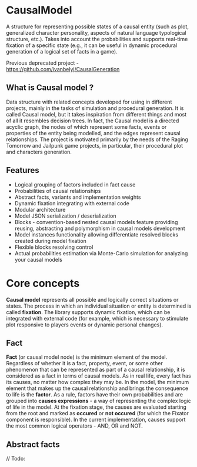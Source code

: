# CausalModel

A structure for representing possible states of a causal entity (such as plot, generalized character personality, aspects of natural language typological structure, etc.). Takes into account the probabilities and supports real-time fixation of a specific state (e.g., it can be useful in dynamic procedural generation of a logical set of facts in a game).

Previous deprecated project - https://github.com/ivanbelyj/CausalGeneration

## What is Causal model ?
Data structure with related concepts developed for using in different projects, mainly in the tasks of simulation and procedural generation. It is called Causal model, but it takes inspiration from different things and most of all it resembles decision trees.
In fact, the Causal model is a directed acyclic graph, the nodes of which represent some facts, events or properties of the entity being modelled, and the edges represent causal relationships.
The project is motivated primarily by the needs of the Raging Tomorrow and Jailpunk game projects, in particular, their procedural plot and characters generation.

## Features
* Logical grouping of factors included in fact cause
* Probabilities of causal relationships
* Abstract facts, variants and implementation weights
* Dynamic fixation integrating with external code
* Modular architecture
* Model JSON serialization / deserialization
* Blocks - convention-based nested causal models feature providing reusing, abstracting and polymorphism in causal models development
* Model instances functionality allowing differentiate resolved blocks created during model fixation
* Flexible blocks resolving control
* Actual probabilities estimation via Monte-Carlo simulation for analyzing your causal models

# Core concepts
**Causal model** represents all possible and logically correct situations or states. The process in which an individual situation or entity is determined is called **fixation**. The library supports dynamic fixation, which can be integrated with external code (for example, which is necessary to stimulate plot responsive to players events or dynamic personal changes).

## Fact
**Fact** (or causal model node) is the minimum element of the model. Regardless of whether it is a fact, property, event, or some other phenomenon that can be represented as part of a causal relationship, it is considered as a fact in terms of causal models. As in real life, every fact has its causes, no matter how complex they may be. In the model, the minimum element that makes up the causal relationship and brings the consequence to life is the **factor**. As a rule, factors have their own probabilities and are grouped into **causes expressions** - a way of representing the complex logic of life in the model.
At the fixation stage, the causes are evaluated starting from the root and marked as **occured** or **not occured** (for which the Fixator component is responsible). In the current implementation, causes support the most common logical operators - AND, OR and NOT.

## Abstract facts
// Todo:





